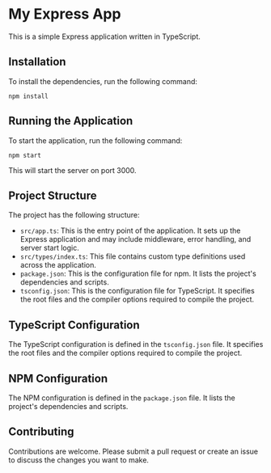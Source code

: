 # My Express App

This is a simple Express application written in TypeScript.

## Installation

To install the dependencies, run the following command:

```
npm install
```

## Running the Application

To start the application, run the following command:

```
npm start
```

This will start the server on port 3000.

## Project Structure

The project has the following structure:

- `src/app.ts`: This is the entry point of the application. It sets up the Express application and may include middleware, error handling, and server start logic.
- `src/types/index.ts`: This file contains custom type definitions used across the application.
- `package.json`: This is the configuration file for npm. It lists the project's dependencies and scripts.
- `tsconfig.json`: This is the configuration file for TypeScript. It specifies the root files and the compiler options required to compile the project.

## TypeScript Configuration

The TypeScript configuration is defined in the `tsconfig.json` file. It specifies the root files and the compiler options required to compile the project.

## NPM Configuration

The NPM configuration is defined in the `package.json` file. It lists the project's dependencies and scripts.

## Contributing

Contributions are welcome. Please submit a pull request or create an issue to discuss the changes you want to make.